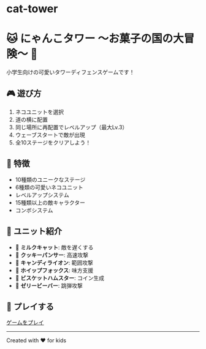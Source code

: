# cat-tower
# 🐱 にゃんこタワー ～お菓子の国の大冒険～ 🍰

小学生向けの可愛いタワーディフェンスゲームです！

## 🎮 遊び方

1. ネコユニットを選択
2. 道の横に配置
3. 同じ場所に再配置でレベルアップ（最大Lv.3）
4. ウェーブスタートで敵が出現
5. 全10ステージをクリアしよう！

## 🌟 特徴

- 10種類のユニークなステージ
- 6種類の可愛いネコユニット
- レベルアップシステム
- 15種類以上の敵キャラクター
- コンボシステム

## 🎯 ユニット紹介

- 🥛 **ミルクキャット**: 敵を遅くする
- 🍪 **クッキーパンサー**: 高速攻撃
- 🍬 **キャンディライオン**: 範囲攻撃
- 🍦 **ホイップフォックス**: 味方支援
- 🍩 **ビスケットハムスター**: コイン生成
- 🍮 **ゼリービーバー**: 跳弾攻撃

## 🚀 プレイする

[ゲームをプレイ](https://あなたのユーザー名.github.io/nyanko-tower/)

---

Created with ❤️ for kids
